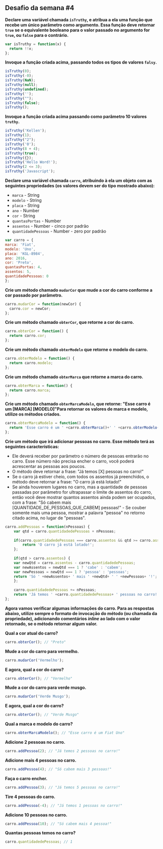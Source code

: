 Desafio da semana #4
--------------------

**Declare uma variável chamada `isTruthy`, e atribua a ela uma função que recebe um único parâmetro como argumento. Essa função deve retornar `true` se o equivalente booleano para o valor passado no argumento for `true`, ou `false` para o contrário.**
```js
var isTruthy = function(x) {
  return !!x;
};
```
**Invoque a função criada acima, passando todos os tipos de valores `falsy`.**
```js
isTruthy(0);
isTruthy(-0);
isTruthy(NaN);
isTruthy(null);
isTruthy(undefined);
isTruthy('');
isTruthy("");
isTruthy(false);
isTruthy();
```
**Invoque a função criada acima passando como parâmetro 10 valores `truthy`.**
```js
isTruthy('Kellen');
isTruthy(1);
isTruthy("2");
isTruthy('0');
isTruthy(8 + 4);
isTruthy(true);
isTruthy({});
isTruthy('Hello Word!');
isTruthy(2 <= 3);
isTruthy('Javascript');
```
**Declare uma variável chamada `carro`, atribuindo à ela um objeto com as seguintes propriedades (os valores devem ser do tipo mostrado abaixo):**

- `marca` - String
- `modelo` - String
- `placa` - String
- `ano` - Number
- `cor` - String
- `quantasPortas` - Number
- `assentos` - Number - cinco por padrão
- `quantidadePessoas` - Number - zero por padrão
```js
var carro = {
marca: 'Fiat', 
modelo: 'Uno', 
placa: 'KGL-8984', 
ano: 2016, 
cor: 'Preto',
quantasPortas: 4,
assentos: 5,
quantidadePessoas: 0
};
```
**Crie um método chamado `mudarCor` que mude a cor do carro conforme a cor passado por parâmetro.**
```js
carro.mudarCor = function(newCor) {
  carro.cor = newCor;
};
```
**Crie um método chamado `obterCor`, que retorne a cor do carro.**
```js
carro.obterCor = function() {
  return carro.cor;
};
```
**Crie um método chamado `obterModelo` que retorne o modelo do carro.**
```js
carro.obterModelo = function() {
  return carro.modelo;
};
```
**Crie um método chamado `obterMarca` que retorne a marca do carro.**
```js
carro.obterMarca = function() {
  return carro.marca;
};
```
**Crie um método chamado `obterMarcaModelo`, que retorne: "Esse carro é um [MARCA] [MODELO]"Para retornar os valores de marca e modelo, utilize os métodos criados.**
```js
carro.obterMarcaModelo = function() {
  return 'Esse carro é um ' +carro.obterMarca()+' ' +carro.obterModelo();
};
```
**Crie um método que irá adicionar pessoas no carro. Esse método terá as seguintes características:**

- Ele deverá receber por parâmetro o número de pessoas entrarão no carro. Esse número não precisa encher o carro, você poderá acrescentar as pessoas aos poucos.
- O método deve retornar a frase: "Já temos [X] pessoas no carro!"
- Se o carro já estiver cheio, com todos os assentos já preenchidos, o método deve retornar a frase: "O carro já está lotado!"
- Se ainda houverem lugares no carro, mas a quantidade de pessoas passadas por parâmetro for ultrapassar o limite de assentos do carro, então você deve mostrar quantos assentos ainda podem ser ocupados, com a frase:
"Só cabem mais [QUANTIDADE_DE_PESSOAS_QUE_CABEM] pessoas!" - Se couber somente mais uma pessoa, mostrar a palavra "pessoa" no retorno citado acima, no lugar de "pessoas".
```js
carro.addPessoas = function(nPessoas) {
    var qtd = carro.quantidadedePessoas + nPessoas;
    
    if(carro.quantidadedePessoas === carro.assentos && qtd >= carro.assentos) {
        return 'O carro já está lotado!';
    };
    
    if(qtd > carro.assentos) {   
	var newQtd = carro.assentos - carro.quantidadedePessoas; 
	var newAssentos = newQtd === 1 ? 'cabe' : 'cabem';
	var newPessoas = newQtd === 1 ? 'pessoa' : 'pessoas';
	return 'Só ' +newAssentos+ ' mais ' +newQtd+ ' ' +newPessoas+ '!';
    };
    
    carro.quantidadedePessoas += nPessoas;
    return 'Já temos ' +carro.quantidadedePessoas+ ' pessoas no carro!';
};
```
**Agora vamos verificar algumas informações do carro. Para as respostas abaixo, utilize sempre o formato de invocação do método (ou chamada da propriedade), adicionando comentários _inline_ ao lado com o valor retornado, se o método retornar algum valor.**

**Qual a cor atual do carro?**
```js
carro.obterCor(); // "Preto"
```
**Mude a cor do carro para vermelho.**
```js
carro.mudarCor('Vermelho');
```
**E agora, qual a cor do carro?**
```js
carro.obterCor(); // "Vermelho"
```
**Mude a cor do carro para verde musgo.**
```js
carro.mudarCor('Verde Musgo');
```
**E agora, qual a cor do carro?**
```js
carro.obterCor(); // "Verde Musgo"
```
**Qual a marca e modelo do carro?**
```js
carro.obterMarcaModelo(); // "Esse carro é um Fiat Uno"
```
**Adicione 2 pessoas no carro.**
```js
carro.addPessoa(2); // "Já temos 2 pessoas no carro!"
```
**Adicione mais 4 pessoas no carro.**
```js
carro.addPessoa(4); // "Só cabem mais 3 pessoas!"
```
**Faça o carro encher.**
```js
carro.addPessoa(3); // "Já temos 5 pessoas no carro!"
```
**Tire 4 pessoas do carro.**
```js
carro.addPessoa(-4); // "Já temos 1 pessoas no carro!"
```
**Adicione 10 pessoas no carro.**
```js
carro.addPessoa(10); // "Só cabem mais 4 pessoa!"
```
**Quantas pessoas temos no carro?**
```js
carro.quantidadedePessoas; // 1
```
